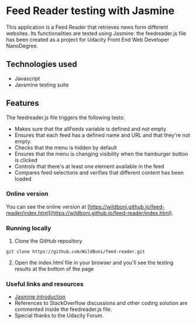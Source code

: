 # Feed Reader testing with Jasmine

This application is a Feed Reader that retrieves news form different websites.
Its functionalities are tested using Jasmine: the feedreader.js file has been created as a project for Udacity Front End Web Developer NanoDegree.

## Technologies used

* Javascript
* Javsmine testing suite

## Features

The feedreader.js file triggers the following tests:

- Makes sure that the allFeeds variable is defined and not empty
- Ensures that each feed has a defined name and URL and that they're not empty.
- Checks that the menu is hidden by default
- Ensures that the menu is changing visibility when the hamburger button is clicked
- Controls that there's at least one element available in the feed
- Compares feed selections and verifies that different content has been loaded

### Online version

You can see the online version at [https://wildboni.github.io/feed-reader/index.html](https://wildboni.github.io/feed-reader/index.html).

### Running locally

1. Clone the GitHub repository

  ```
  git clone https://github.com/WildBoni/feed-reader.git
  ```

2. Open the index.html file in your browser and you'll see the testing results at the bottom of the page

### Useful links and resources
* [Jasmine introduction](https://jasmine.github.io/2.1/introduction.html)
* References to StackOverflow discussions and other coding solution are commented inside the feedreader.js file.
* Special thanks to the Udacity Forum.
